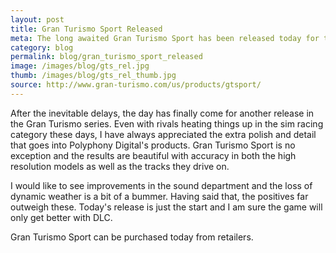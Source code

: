 ```yaml
---
layout: post
title: Gran Turismo Sport Released
meta: The long awaited Gran Turismo Sport has been released today for the Playstation 4 after several set backs. Fortunately, it was worth the wait and car enthusiasts will love what it offers.
category: blog
permalink: blog/gran_turismo_sport_released
image: /images/blog/gts_rel.jpg
thumb: /images/blog/gts_rel_thumb.jpg
source: http://www.gran-turismo.com/us/products/gtsport/
---
```


After the inevitable delays, the day has finally come for another release in the Gran Turismo series. Even with rivals heating things up in the sim racing category these days, I have always appreciated the extra polish and detail that goes into Polyphony Digital's products. Gran Turismo Sport is no exception and the results are beautiful with accuracy in both the high resolution models as well as the tracks they drive on.

I would like to see improvements in the sound department and the loss of dynamic weather is a bit of a bummer. Having said that, the positives far outweigh these. Today's release is just the start and I am sure the game will only get better with DLC.

Gran Turismo Sport can be purchased today from retailers.
